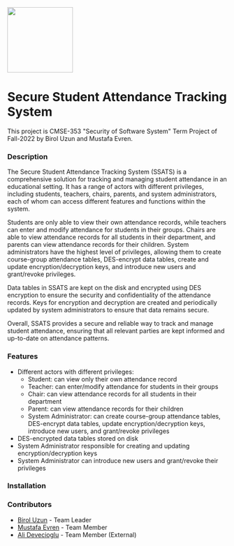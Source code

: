 <img height="150" src="https://www.emu.edu.tr/static/images/logos/emu-logo-horizontalwhite-en.svg"/>

# Secure Student Attendance Tracking System

This project is CMSE-353 "Security of Software System" Term Project of Fall-2022 by Birol Uzun and Mustafa Evren.

### Description

The Secure Student Attendance Tracking System (SSATS) is a comprehensive solution for tracking and managing student attendance in an educational setting. It has a range of actors with different privileges, including students, teachers, chairs, parents, and system administrators, each of whom can access different features and functions within the system.

Students are only able to view their own attendance records, while teachers can enter and modify attendance for students in their groups. Chairs are able to view attendance records for all students in their department, and parents can view attendance records for their children. System administrators have the highest level of privileges, allowing them to create course-group attendance tables, DES-encrypt data tables, create and update encryption/decryption keys, and introduce new users and grant/revoke privileges.

Data tables in SSATS are kept on the disk and encrypted using DES encryption to ensure the security and confidentiality of the attendance records. Keys for encryption and decryption are created and periodically updated by system administrators to ensure that data remains secure.

Overall, SSATS provides a secure and reliable way to track and manage student attendance, ensuring that all relevant parties are kept informed and up-to-date on attendance patterns.

### Features
- Different actors with different privileges:
  * Student: can view only their own attendance record
  * Teacher: can enter/modify attendance for students in their groups
  * Chair: can view attendance records for all students in their department
  * Parent: can view attendance records for their children
  * System Administrator: can create course-group attendance tables, DES-encrypt data tables, update encryption/decryption keys, introduce new users, and grant/revoke privileges 
- DES-encrypted data tables stored on disk
- System Administrator responsible for creating and updating encryption/decryption keys
- System Administrator can introduce new users and grant/revoke their privileges

### Installation

### Contributors

- [Birol Uzun](https://github.com/Uwillouse) - Team Leader
- [Mustafa Evren]() - Team Member
- [Ali Devecioglu](https://devecy.com) - Team Member (External)